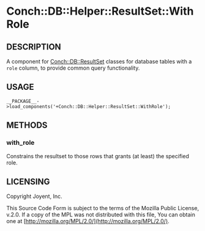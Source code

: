 # Conch::DB::Helper::ResultSet::WithRole

## DESCRIPTION

A component for [Conch::DB::ResultSet](../modules/Conch%3A%3ADB%3A%3AResultSet) classes for database tables with a `role`
column, to provide common query functionality.

## USAGE

```
__PACKAGE__->load_components('+Conch::DB::Helper::ResultSet::WithRole');
```

## METHODS

### with\_role

Constrains the resultset to those rows that grants (at least) the specified role.

## LICENSING

Copyright Joyent, Inc.

This Source Code Form is subject to the terms of the Mozilla Public License,
v.2.0. If a copy of the MPL was not distributed with this file, You can obtain
one at [http://mozilla.org/MPL/2.0/](http://mozilla.org/MPL/2.0/).
